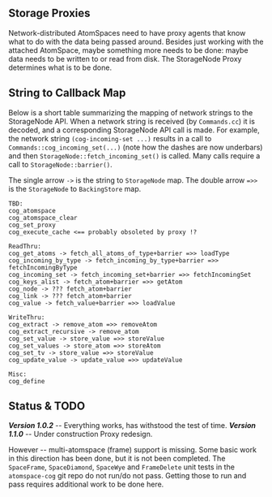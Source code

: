 Storage Proxies
---------------
Network-distributed AtomSpaces need to have proxy agents that know what
to do with the data being passed around.  Besides just working with the
attached AtomSpace, maybe something more needs to be done: maybe data
needs to be written to or read from disk. The StorageNode Proxy determines
what is to be done.

String to Callback Map
----------------------
Below is a short table summarizing the mapping of network strings to
the StorageNode API. When a network string is received (by `Commands.cc`)
it is decoded, and a corresponding StorageNode API call is made. For
example, the network string `(cog-incoming-set ...)` results in a call
to `Commands::cog_incoming_set(...)` (note how the dashes are now
underbars) and then `StorageNode::fetch_incoming_set()` is called.
Many calls require a call to `StorageNode::barrier()`.

The single arrow `->` is the string to `StorageNode` map. The double
arrow `=>>` is the `StorageNode` to `BackingStore` map.

```
TBD:
cog_atomspace
cog_atomspace_clear
cog_set_proxy
cog_execute_cache <== probably obsoleted by proxy !?

ReadThru:
cog_get_atoms -> fetch_all_atoms_of_type+barrier =>> loadType
cog_incoming_by_type -> fetch_incoming_by_type+barrier =>> fetchIncomingByType
cog_incoming_set -> fetch_incoming_set+barrier =>> fetchIncomingSet
cog_keys_alist -> fetch_atom+barrier =>> getAtom
cog_node -> ??? fetch_atom+barrier
cog_link -> ??? fetch_atom+barrier
cog_value -> fetch_value+barrier =>> loadValue

WriteThru:
cog_extract -> remove_atom =>> removeAtom
cog_extract_recursive -> remove_atom
cog_set_value -> store_value =>> storeValue
cog_set_values -> store_atom =>> storeAtom
cog_set_tv -> store_value =>> storeValue
cog_update_value -> update_value =>> updateValue

Misc:
cog_define
```


Status & TODO
-------------
***Version 1.0.2*** -- Everything works, has withstood the test of time.
***Version 1.1.0*** -- Under construction Proxy redesign.

However -- multi-atomspace (frame) support is missing. Some basic work
in this direction has been done, but it is not been completed.  The
`SpaceFrame`, `SpaceDiamond`, `SpaceWye` and `FrameDelete` unit tests
in the `atomspace-cog` git repo do not run/do not pass. Getting those
to run and pass requires additional work to be done here.
